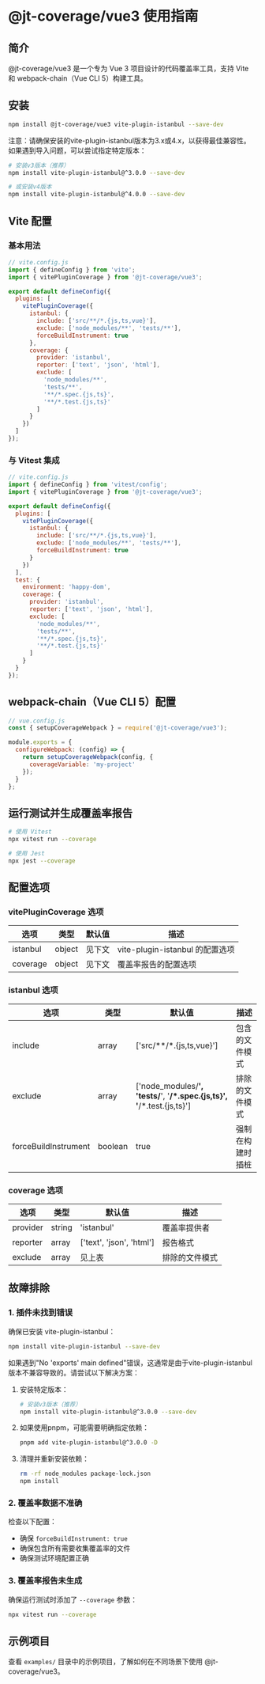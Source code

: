 # @jt-coverage/vue3 使用指南

## 简介

@jt-coverage/vue3 是一个专为 Vue 3 项目设计的代码覆盖率工具，支持 Vite 和 webpack-chain（Vue CLI 5）构建工具。

## 安装

```bash
npm install @jt-coverage/vue3 vite-plugin-istanbul --save-dev
```

注意：请确保安装的vite-plugin-istanbul版本为3.x或4.x，以获得最佳兼容性。如果遇到导入问题，可以尝试指定特定版本：

```bash
# 安装v3版本（推荐）
npm install vite-plugin-istanbul@^3.0.0 --save-dev

# 或安装v4版本
npm install vite-plugin-istanbul@^4.0.0 --save-dev
```

## Vite 配置

### 基本用法

```javascript
// vite.config.js
import { defineConfig } from 'vite';
import { vitePluginCoverage } from '@jt-coverage/vue3';

export default defineConfig({
  plugins: [
    vitePluginCoverage({
      istanbul: {
        include: ['src/**/*.{js,ts,vue}'],
        exclude: ['node_modules/**', 'tests/**'],
        forceBuildInstrument: true
      },
      coverage: {
        provider: 'istanbul',
        reporter: ['text', 'json', 'html'],
        exclude: [
          'node_modules/**',
          'tests/**',
          '**/*.spec.{js,ts}',
          '**/*.test.{js,ts}'
        ]
      }
    })
  ]
});
```

### 与 Vitest 集成

```javascript
// vite.config.js
import { defineConfig } from 'vitest/config';
import { vitePluginCoverage } from '@jt-coverage/vue3';

export default defineConfig({
  plugins: [
    vitePluginCoverage({
      istanbul: {
        include: ['src/**/*.{js,ts,vue}'],
        exclude: ['node_modules/**', 'tests/**'],
        forceBuildInstrument: true
      }
    })
  ],
  test: {
    environment: 'happy-dom',
    coverage: {
      provider: 'istanbul',
      reporter: ['text', 'json', 'html'],
      exclude: [
        'node_modules/**',
        'tests/**',
        '**/*.spec.{js,ts}',
        '**/*.test.{js,ts}'
      ]
    }
  }
});
```

## webpack-chain（Vue CLI 5）配置

```javascript
// vue.config.js
const { setupCoverageWebpack } = require('@jt-coverage/vue3');

module.exports = {
  configureWebpack: (config) => {
    return setupCoverageWebpack(config, {
      coverageVariable: 'my-project'
    });
  }
};
```

## 运行测试并生成覆盖率报告

```bash
# 使用 Vitest
npx vitest run --coverage

# 使用 Jest
npx jest --coverage
```

## 配置选项

### vitePluginCoverage 选项

| 选项 | 类型 | 默认值 | 描述 |
|------|------|--------|------|
| istanbul | object | 见下文 | vite-plugin-istanbul 的配置选项 |
| coverage | object | 见下文 | 覆盖率报告的配置选项 |

### istanbul 选项

| 选项 | 类型 | 默认值 | 描述 |
|------|------|--------|------|
| include | array | ['src/**/*.{js,ts,vue}'] | 包含的文件模式 |
| exclude | array | ['node_modules/**', 'tests/**', '**/*.spec.{js,ts}', '**/*.test.{js,ts}'] | 排除的文件模式 |
| forceBuildInstrument | boolean | true | 强制在构建时插桩 |

### coverage 选项

| 选项 | 类型 | 默认值 | 描述 |
|------|------|--------|------|
| provider | string | 'istanbul' | 覆盖率提供者 |
| reporter | array | ['text', 'json', 'html'] | 报告格式 |
| exclude | array | 见上表 | 排除的文件模式 |

## 故障排除

### 1. 插件未找到错误

确保已安装 vite-plugin-istanbul：

```bash
npm install vite-plugin-istanbul --save-dev
```

如果遇到"No 'exports' main defined"错误，这通常是由于vite-plugin-istanbul版本不兼容导致的。请尝试以下解决方案：

1. 安装特定版本：
   ```bash
   # 安装v3版本（推荐）
   npm install vite-plugin-istanbul@^3.0.0 --save-dev
   ```

2. 如果使用pnpm，可能需要明确指定依赖：
   ```bash
   pnpm add vite-plugin-istanbul@^3.0.0 -D
   ```

3. 清理并重新安装依赖：
   ```bash
   rm -rf node_modules package-lock.json
   npm install
   ```

### 2. 覆盖率数据不准确

检查以下配置：
- 确保 `forceBuildInstrument: true`
- 确保包含所有需要收集覆盖率的文件
- 确保测试环境配置正确

### 3. 覆盖率报告未生成

确保运行测试时添加了 `--coverage` 参数：

```bash
npx vitest run --coverage
```

## 示例项目

查看 `examples/` 目录中的示例项目，了解如何在不同场景下使用 @jt-coverage/vue3。